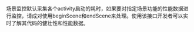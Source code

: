 场景监控默认采集各个activity启动的耗时，如果要对指定场景功能的性能数据进行监控，请成对使用beginScene和endScene来处理。使用该接口开发者可以实时了解其代码的健壮性和性能数据。
